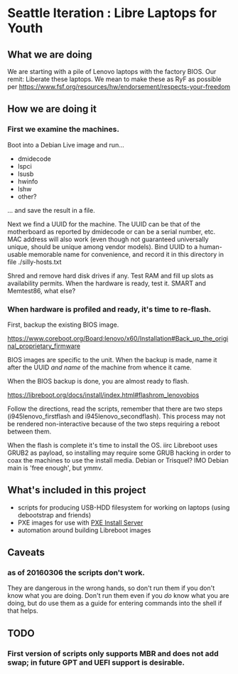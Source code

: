 #   Seattle Iteration : Libre Laptops for Youth
  
## What we are doing

  We are starting with a pile of Lenovo laptops with the factory BIOS. Our remit: Liberate these laptops.
  We mean to make these as RyF as possible per https://www.fsf.org/resources/hw/endorsement/respects-your-freedom

## How we are doing it

 
  
### First we examine the machines. 

Boot into a Debian Live image and run...
  
  * dmidecode
  * lspci
  * lsusb
  * hwinfo
  * lshw
  * other?
  
  ... and save the result in a file.
  
  Next we find a UUID for the machine. The UUID can be that of the motherboard as reported by dmidecode or can be a serial number, etc.
  MAC address will also work (even though not guaranteed universally unique, should be unique among vendor models).
  Bind UUID to a human-usable memorable name for convenience, and record it in this directory in file ./silly-hosts.txt
  
  Shred and remove hard disk drives if any. Test RAM and fill up slots as availability permits.
  When the hardware is ready, test it. SMART and Memtest86, what else?
  
 ### When hardware is profiled and ready, it's time to re-flash.
  
  First, backup the existing BIOS image.
	
  https://www.coreboot.org/Board:lenovo/x60/Installation#Back_up_the_original_proprietary_firmware
  
  BIOS images are specific to the unit. When the backup is made, name it after the UUID *and name* of the machine from whence it came.
  
  When the BIOS backup is done, you are almost ready to flash. 
  
  https://libreboot.org/docs/install/index.html#flashrom_lenovobios
  
  Follow the directions, read the scripts, remember that there are two steps (i945lenovo_firstflash and i945lenovo_secondflash).
  This process may not be rendered non-interactive because of the two steps requiring a reboot between them.
  
  When the flash is complete it's time to install the OS. iirc Libreboot uses GRUB2 as payload, so installing may require some GRUB hacking in order to coax the machines to use the install media.
  Debian or Trisquel? IMO Debian main is 'free enough', but ymmv.
  
  ## What's included in this project
  
  * scripts for producing USB-HDD filesystem for working on laptops (using debootstrap and friends)
  * PXE images for use with [PXE Install Server](https://github.com/freegeek-seattle/install_pxeserver)
  * automation around building Libreboot images
  
  ## Caveats
  
  ### as of 20160306 the scripts don't work. 
  They are dangerous in the wrong hands, so don't run them if you don't know what you are doing.
  Don't run them even if you *do* know what you are doing, but do use them as a guide for entering commands into the shell if that helps.
  
  ## TODO
  
  ### First version of scripts only supports MBR and does not add swap; in future GPT and UEFI support is desirable.
  
  
  
  
